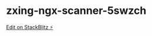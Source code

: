 # zxing-ngx-scanner-5swzch

[Edit on StackBlitz ⚡️](https://stackblitz.com/edit/zxing-ngx-scanner-5swzch)